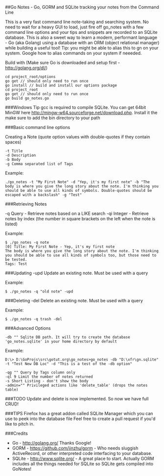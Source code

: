 ##Go Notes - Go, GORM and SQLite tracking your notes from the Command Line

This is a very fast command line note-taking and searching system.
No need to wait for a heavy GUI to load, just fire off go_notes with a few command line options and your tips and snippets are recorded to an SQLite database. This is also a sweet way to learn a modern, performant language - Go (aka Golang) using a database with an ORM (object relational manager) while building a useful tool!
Tip: you might be able to alias this to gn on your system. Google how to alias commands on your system if neeeded.

Build with (Make sure Go is downloaded and setup first - http://golang.org/dl/)

```
cd project_root/options
go get // should only need to run once
go install // build and install our options package
cd project_root
go get // should only need to run once
go build go_notes.go
```

###Windows Tip
gcc is required to compile SQLite. You can get 64bit MinGW here http://mingw-w64.sourceforge.net/download.php. Install it the make sure to add the bin directory to your path

###Basic command line options

Creating a Note (quote option values with double-quotes if they contain spaces)

    -t Title
    -d Description
    -b Body
    -g Comma separated list of Tags

Example:
```
./go_notes -t "My First Note" -d "Yep, it's my first note" -b "The body is where you give the long story about the note. I'm thinking you should be able to use all kinds of symbols. Double-quotes should be escaped with a backslash" -g "Test"
```

###Retrieving Notes

-q Query - Retrieve notes based on a LIKE search
-qi Integer - Retrieve notes by index (the number in square brackets on the left when the note is listed)

Example:

```
$ ./go_notes -q note
[0] Title: My First Note - Yep, it's my first note
The body is where you give the long story about the note. I'm thinking you should be able to use all kinds of symbols too, but those need to be tested.
Tags: Test
```

###Updating
-upd Update an existing note. Must be used with a query

Example:

```
$ ./go_notes -q "old note" -upd
```

###Deleting
-del Delete an existing note. Must be used with a query

Example:

```
$ ./go_notes -q trash -del
```

###Advanced Options

    -db "" Sqlite DB path. It will try to create the database 'go_notes.sqlite' in your home directory by default

Example:

```
D:\> D:\GoProjs\src\gotut.org\go_notes>go_notes -db "D:\xfr\gn.sqlite" -t "Test New DB Loc" -d "This is a test of the -db option"
```
    -qg "" Query by Tags column only
    -ql 9 Limit the number of notes returned
    -s Short Listing - don't show the body
    -admin="" Privileged actions like 'delete_table' (drops the notes table)
###TODO
Update and delete is now implemented. So now we have full CRUD!

###TIPS
Firefox has a great addon called SQLite Manager which you can use to peek into the database file
Feel free to create a pull request if you'd like to pitch in.

###Credits
- Go - http://golang.org/  Thanks Google!
- GORM - https://github.com/jinzhu/gorm  - Who needs sluggish ActiveRecord, or other interpreted code interfacing to your database.
- SQLite - http://www.sqlite.org/ - A great place to start. Actually GORM includes all the things needed for SQLite so SQLite gets compiled into GoNotes!
